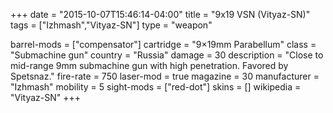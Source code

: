 +++
date = "2015-10-07T15:46:14-04:00"
title = "9x19 VSN (Vityaz-SN)"
tags = ["Izhmash","Vityaz-SN"]
type = "weapon"

barrel-mods = ["compensator"]
cartridge = "9×19mm Parabellum"
class = "Submachine gun"
country = "Russia"
damage = 30
description = "Close to mid-range 9mm submachine gun with high penetration. Favored by Spetsnaz."
fire-rate = 750
laser-mod = true
magazine = 30
manufacturer = "Izhmash"
mobility = 5
sight-mods = ["red-dot"]
skins = []
wikipedia = "Vityaz-SN"
+++
